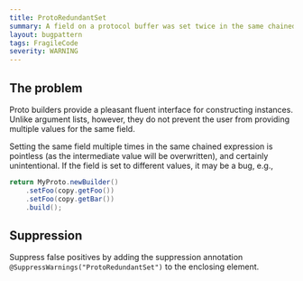 ```yaml
---
title: ProtoRedundantSet
summary: A field on a protocol buffer was set twice in the same chained expression.
layout: bugpattern
tags: FragileCode
severity: WARNING
---
```


<!--
*** AUTO-GENERATED, DO NOT MODIFY ***
To make changes, edit the @BugPattern annotation or the explanation in docs/bugpattern.
-->

## The problem
Proto builders provide a pleasant fluent interface for constructing instances.
Unlike argument lists, however, they do not prevent the user from providing
multiple values for the same field.

Setting the same field multiple times in the same chained expression is
pointless (as the intermediate value will be overwritten), and certainly
unintentional. If the field is set to different values, it may be a bug, e.g.,

```java
return MyProto.newBuilder()
    .setFoo(copy.getFoo())
    .setFoo(copy.getBar())
    .build();
```

## Suppression
Suppress false positives by adding the suppression annotation `@SuppressWarnings("ProtoRedundantSet")` to the enclosing element.

